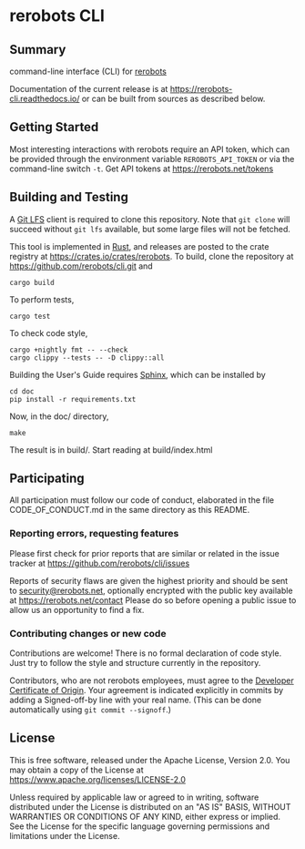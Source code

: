 rerobots CLI
============

Summary
-------

command-line interface (CLI) for [rerobots](https://rerobots.net/)

Documentation of the current release is at https://rerobots-cli.readthedocs.io/
or can be built from sources as described below.


Getting Started
---------------

Most interesting interactions with rerobots require an API token, which can be
provided through the environment variable ``REROBOTS_API_TOKEN`` or via the
command-line switch ``-t``. Get API tokens at https://rerobots.net/tokens


Building and Testing
--------------------

A [Git LFS](https://git-lfs.github.com/) client is required to clone this
repository. Note that `git clone` will succeed without `git lfs` available, but
some large files will not be fetched.

This tool is implemented in [Rust](https://www.rust-lang.org/), and releases are
posted to the crate registry at <https://crates.io/crates/rerobots>. To build,
clone the repository at https://github.com/rerobots/cli.git and

    cargo build

To perform tests,

    cargo test

To check code style,

    cargo +nightly fmt -- --check
    cargo clippy --tests -- -D clippy::all

Building the User's Guide requires [Sphinx](https://www.sphinx-doc.org/),
which can be installed by

    cd doc
    pip install -r requirements.txt

Now, in the doc/ directory,

    make

The result is in build/. Start reading at build/index.html


Participating
-------------

All participation must follow our code of conduct, elaborated in the file
CODE_OF_CONDUCT.md in the same directory as this README.

### Reporting errors, requesting features

Please first check for prior reports that are similar or related in the issue
tracker at https://github.com/rerobots/cli/issues

Reports of security flaws are given the highest priority and should be sent to
<security@rerobots.net>, optionally encrypted with the public key available at
https://rerobots.net/contact Please do so before opening a public issue to allow
us an opportunity to find a fix.

### Contributing changes or new code

Contributions are welcome! There is no formal declaration of code style. Just
try to follow the style and structure currently in the repository.

Contributors, who are not rerobots employees, must agree to the [Developer
Certificate of Origin](https://developercertificate.org/). Your agreement is
indicated explicitly in commits by adding a Signed-off-by line with your real
name. (This can be done automatically using `git commit --signoff`.)


License
-------

This is free software, released under the Apache License, Version 2.0.
You may obtain a copy of the License at https://www.apache.org/licenses/LICENSE-2.0

Unless required by applicable law or agreed to in writing, software
distributed under the License is distributed on an "AS IS" BASIS,
WITHOUT WARRANTIES OR CONDITIONS OF ANY KIND, either express or implied.
See the License for the specific language governing permissions and
limitations under the License.

